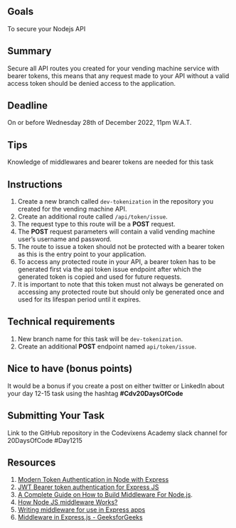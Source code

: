 ## Goals
To secure your Nodejs API

## Summary
Secure all API routes you created for your vending machine service with bearer tokens, this means that any request made to your API without a valid access token should be denied access to the application.

## Deadline
On or before Wednesday 28th of December 2022, 11pm W.A.T.

## Tips
Knowledge of middlewares and bearer tokens are needed for this task

## Instructions
1. Create a new branch called `dev-tokenization` in the repository you created for the vending machine API.
2. Create an additional route called `/api/token/issue`.
3. The request type to this route will be a **POST** request.
4. The **POST** request parameters will contain a valid vending machine user’s username and password.
5. The route to issue a token should not be protected with a bearer token as this is the entry point to your application.
6. To access any protected route in your API, a bearer token has to be generated first via the api token issue endpoint after which the generated token is copied and used for future requests.
7. It is important to note that this token must not always be generated on accessing any protected route but should only be generated once and used for its lifespan period until it expires.

## Technical requirements
1. New branch name for this task will be `dev-tokenization`.
2. Create an additional **POST** endpoint named `api/token/issue`. 

## Nice to have (bonus points)
It would be a bonus if you create a post on either twitter or LinkedIn about your day 12-15 task using the hashtag **#Cdv20DaysOfCode**

## Submitting Your Task
Link to the GitHub repository in the Codevixens Academy slack channel for 20DaysOfCode #Day1215

## Resources
1. [Modern Token Authentication in Node with Express](https://developer.okta.com/blog/2019/02/14/modern-token-authentication-in-node-with-express)
2. [JWT Bearer token authentication for Express JS](https://medium.com/ms-club-of-sliit/jwt-bearer-token-authentication-for-express-js-5e95bf4dead0)
3. [A Complete Guide on How to Build Middleware For Node.js](https://www.turing.com/kb/building-middleware-for-node-js).
4. [How Node JS middleware Works?](https://selvaganesh93.medium.com/how-node-js-middleware-works-d8e02a936113)
5. [Writing middleware for use in Express apps](https://expressjs.com/en/guide/writing-middleware.html)
6. [Middleware in Express.js - GeeksforGeeks](https://www.geeksforgeeks.org/middleware-in-express-js/)

